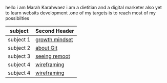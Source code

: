 hello i am Marah Karahwaez i am a dietitian and a digital marketer  also yet to learn websits development .one of my targets is to reach most of my possibilties 


subject | Second Header
------------ | -------------
subject 1 | [growth mindset](https://marahq.github.io/reading_notes/growth)
subject 2 | [about Git](https://marahq.github.io/reading_notes/aboutGit)
subject 3 |[seeing remoot](https://marahq.github.io/reading_notes/seeingremoot)
subject 4 |[wireframing](https://marahq.github.io/reading_notes/read03)
subject 4 |[wireframing](https://marahq.github.io/reading_notes/read03)